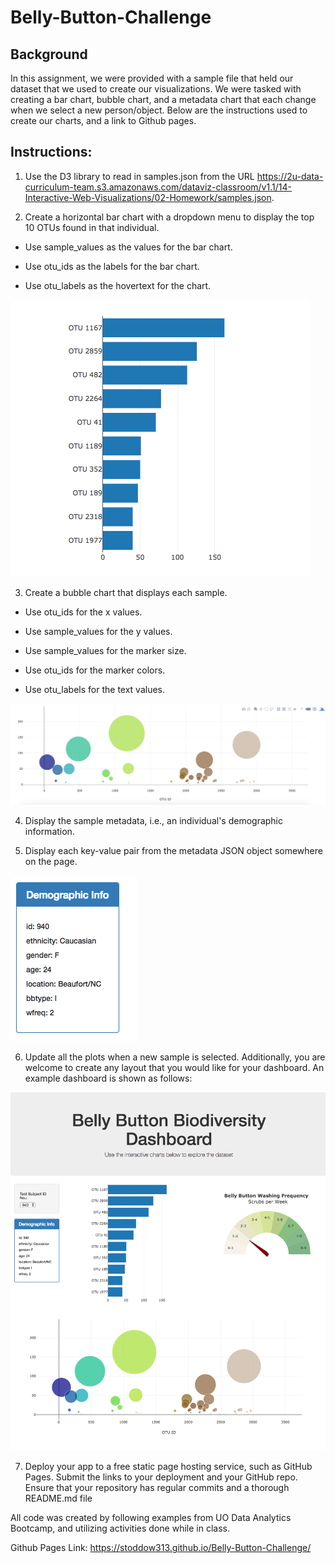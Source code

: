 # Belly-Button-Challenge

## Background 
In this assignment, we were provided with a sample file that held our dataset that we used to create our visualizations. We were tasked with creating a bar chart, bubble chart, and a metadata chart that each change when we select a new person/object. Below are the instructions used to create our charts, and a link to Github pages. 

## Instructions: 

1. Use the D3 library to read in samples.json from the URL https://2u-data-curriculum-team.s3.amazonaws.com/dataviz-classroom/v1.1/14-Interactive-Web-Visualizations/02-Homework/samples.json.

2. Create a horizontal bar chart with a dropdown menu to display the top 10 OTUs found in that individual.

- Use sample_values as the values for the bar chart.

- Use otu_ids as the labels for the bar chart.

- Use otu_labels as the hovertext for the chart.

![Alt text](image-3.png)

3. Create a bubble chart that displays each sample.

- Use otu_ids for the x values.

- Use sample_values for the y values.

- Use sample_values for the marker size.

- Use otu_ids for the marker colors.

- Use otu_labels for the text values.

![Alt text](image.png)

4. Display the sample metadata, i.e., an individual's demographic information.

5. Display each key-value pair from the metadata JSON object somewhere on the page.

![Alt text](image-1.png)

6. Update all the plots when a new sample is selected. Additionally, you are welcome to create any layout that you would like for your dashboard. An example dashboard is shown as follows:

![Alt text](image-2.png)

7. Deploy your app to a free static page hosting service, such as GitHub Pages. Submit the links to your deployment and your GitHub repo. Ensure that your repository has regular commits and a thorough README.md file

All code was created by following examples from UO Data Analytics Bootcamp, and utilizing activities done while in class. 

Github Pages Link: https://stoddow313.github.io/Belly-Button-Challenge/
